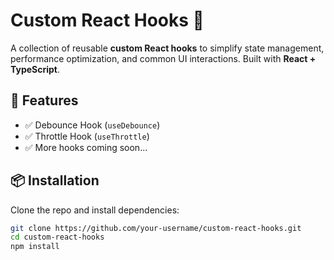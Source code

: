 # Custom React Hooks 🚀

A collection of reusable **custom React hooks** to simplify state management, performance optimization, and common UI interactions. Built with **React + TypeScript**.

## 📌 Features
- ✅ Debounce Hook (`useDebounce`)  
- ✅ Throttle Hook (`useThrottle`)  
- ✅ More hooks coming soon...

## 📦 Installation
Clone the repo and install dependencies:

```sh
git clone https://github.com/your-username/custom-react-hooks.git
cd custom-react-hooks
npm install
